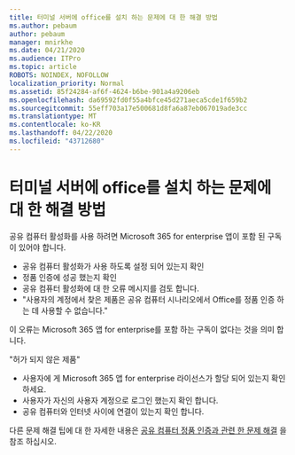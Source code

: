 ```yaml
---
title: 터미널 서버에 office를 설치 하는 문제에 대 한 해결 방법
ms.author: pebaum
author: pebaum
manager: mnirkhe
ms.date: 04/21/2020
ms.audience: ITPro
ms.topic: article
ROBOTS: NOINDEX, NOFOLLOW
localization_priority: Normal
ms.assetid: 85f24284-af6f-4624-b6be-901a4a9206eb
ms.openlocfilehash: da69592fd0f55a4bfce45d271aeca5cde1f659b2
ms.sourcegitcommit: 55eff703a17e500681d8fa6a87eb067019ade3cc
ms.translationtype: MT
ms.contentlocale: ko-KR
ms.lasthandoff: 04/22/2020
ms.locfileid: "43712680"
---
```

# <a name="solutions-for-issues-around-installing-office-on-a-terminal-server"></a>터미널 서버에 office를 설치 하는 문제에 대 한 해결 방법

공유 컴퓨터 활성화를 사용 하려면 Microsoft 365 for enterprise 앱이 포함 된 구독이 있어야 합니다.
  
- 공유 컴퓨터 활성화가 사용 하도록 설정 되어 있는지 확인
- 정품 인증에 성공 했는지 확인
- 공유 컴퓨터 활성화에 대 한 오류 메시지를 검토 합니다.
- "사용자의 계정에서 찾은 제품은 공유 컴퓨터 시나리오에서 Office를 정품 인증 하는 데 사용할 수 없습니다."
  
이 오류는 Microsoft 365 앱 for enterprise를 포함 하는 구독이 없다는 것을 의미 합니다.

"허가 되지 않은 제품"

- 사용자에 게 Microsoft 365 앱 for enterprise 라이선스가 할당 되어 있는지 확인 하세요.
- 사용자가 자신의 사용자 계정으로 로그인 했는지 확인 합니다.
- 공유 컴퓨터와 인터넷 사이에 연결이 있는지 확인 합니다.

다른 문제 해결 팁에 대 한 자세한 내용은 [공유 컴퓨터 정품 인증과 관련 한 문제 해결](https://docs.microsoft.com/DeployOffice/troubleshoot-issues-with-shared-computer-activation-for-office-365-proplus) 을 참조 하십시오.